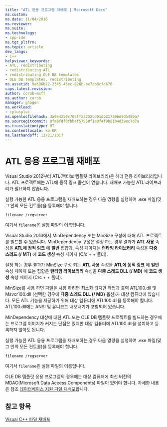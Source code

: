 ```yaml
---
title: "ATL 응용 프로그램 재배포 | Microsoft Docs"
ms.custom: 
ms.date: 11/04/2016
ms.reviewer: 
ms.suite: 
ms.technology:
- cpp-ide
ms.tgt_pltfrm: 
ms.topic: article
dev_langs:
- C++
helpviewer_keywords:
- ATL, redistributing
- redistributing ATL
- redistributing OLE DB templates
- OLE DB templates, redistributing
ms.assetid: 9a696b22-2345-43ec-826b-be7cb8cfd676
caps.latest.revision: 
author: corob-msft
ms.author: corob
manager: ghogen
ms.workload:
- cplusplus
ms.openlocfilehash: 3a9e4259c70aff53252cd91db217a96d9d5480a7
ms.sourcegitcommit: 8fa8fdf0fbb4f57950f1e8f4f9b81b4d39ec7d7a
ms.translationtype: MT
ms.contentlocale: ko-KR
ms.lasthandoff: 12/21/2017
---
```

# <a name="redistributing-an-atl-application"></a>ATL 응용 프로그램 재배포
Visual Studio 2012부터 ATL(액티브 템플릿 라이브러리)은 헤더 전용 라이브러리입니다. ATL 프로젝트에는 ATL에 동적 링크 옵션이 없습니다. 재배포 가능한 ATL 라이브러리가 필요하지 않습니다.  
  
 실행 가능한 ATL 응용 프로그램을 재배포하는 경우 다음 명령을 실행하여 .exe 파일(및 그 안의 모든 컨트롤)을 등록해야 합니다.  
  
```  
filename /regserver  
```  
  
 여기서 `filename`은 실행 파일의 이름입니다.  
  
 Visual Studio 2010에서 MinDependency 또는 MinSize 구성에 대해 ATL 프로젝트를 빌드할 수 있습니다. MinDependency 구성은 설정 하는 경우 결과가 **ATL 사용** 속성을 **ATL에 정적 링크** 에 **일반** 집합과, 속성 페이지는  **런타임 라이브러리** 속성을 **다중 스레드 (/ MT)** 에 **코드 생성** 속성 페이지 (C/c + + 폴더).  
  
 설정 하는 경우 결과가 MinSize 구성 되는 **ATL 사용** 속성을 **ATL에 동적 링크** 에 **일반** 속성 페이지 또는 집합은 **런타임 라이브러리** 속성을 **다중 스레드 DLL (/ MD)** 에 **코드 생성** 속성 페이지 (C/c + + 폴더).  
  
 MinSize를 사용 하면 파일을 사용 하려면 최소화 되지만 작업과 출력 ATL100.dll 및 Msvcr100.dll (선택한 경우에 **다중 스레드 DLL (/ MD)** 옵션)가 대상 컴퓨터에 있습니다. 모든 ATL 기능을 제공하기 위해 대상 컴퓨터에 ATL100.dll을 등록해야 합니다. ATL100.dll에는 ANSI 및 유니코드 내보내기가 포함되어 있습니다.  
  
 MinDependency 대상에 대한 ATL 또는 OLE DB 템플릿 프로젝트를 빌드하는 경우에는 프로그램 이미지가 커지는 단점은 있지만 대상 컴퓨터에 ATL100.dll을 설치하고 등록하지 않아도 됩니다.  
  
 실행 가능한 ATL 응용 프로그램을 재배포하는 경우 다음 명령을 실행하여 .exe 파일(및 그 안의 모든 컨트롤)을 등록해야 합니다.  
  
```  
filename /regserver  
```  
  
 여기서 `filename`은 실행 파일의 이름입니다.  
  
 OLE DB 템플릿 응용 프로그램의 경우에는 대상 컴퓨터에 최신 버전의 MDAC(Microsoft Data Access Components) 파일이 있어야 합니다. 자세한 내용은 참조 [데이터베이스 지원 파일 재배포](../ide/redistributing-database-support-files.md)합니다.  
  
## <a name="see-also"></a>참고 항목  
 [Visual C++ 파일 재배포](../ide/redistributing-visual-cpp-files.md)